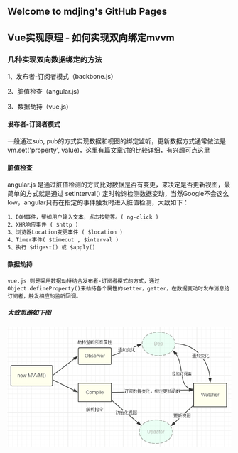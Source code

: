 ## Welcome to mdjing's GitHub Pages
## Vue实现原理 - 如何实现双向绑定mvvm

### 几种实现双向数据绑定的方法

1、发布者-订阅者模式（backbone.js）

2、脏值检查（angular.js） 

3、数据劫持（vue.js）

#### 发布者-订阅者模式
  一般通过sub, pub的方式实现数据和视图的绑定监听，更新数据方式通常做法是 vm.set('property', value)，这里有篇文章讲的比较详细，有兴趣可点<a href='http://www.html-js.com/article/Study-of-twoway-data-binding-JavaScript-talk-about-JavaScript-every-day'>这里</a>
  
#### 脏值检查
  angular.js 是通过脏值检测的方式比对数据是否有变更，来决定是否更新视图，最简单的方式就是通过 setInterval() 定时轮询检测数据变动，当然Google不会这么low，angular只有在指定的事件触发时进入脏值检测，大致如下：

    1、DOM事件，譬如用户输入文本，点击按钮等。( ng-click )
    2、XHR响应事件 ( $http )
    3、浏览器Location变更事件 ( $location )
    4、Timer事件( $timeout , $interval )
    5、执行 $digest() 或 $apply()

#### 数据劫持
    vue.js 则是采用数据劫持结合发布者-订阅者模式的方式，通过Object.defineProperty()来劫持各个属性的setter，getter，在数据变动时发布消息给订阅者，触发相应的监听回调。
    
##### 大致思路如下图
   <img src=' https://github.com/Tie-Dan/mvvm/raw/master/img/2.png'>
